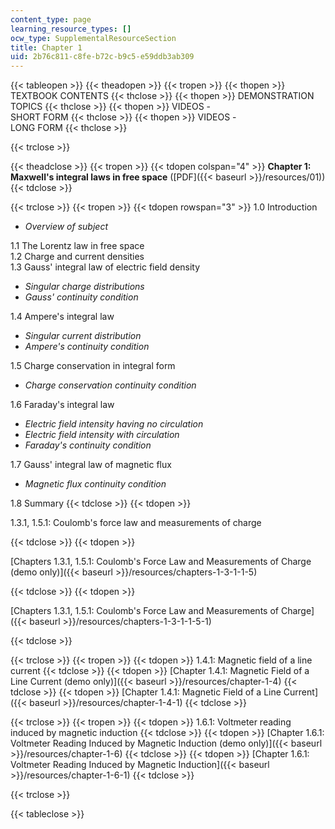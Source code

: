 ```yaml
---
content_type: page
learning_resource_types: []
ocw_type: SupplementalResourceSection
title: Chapter 1
uid: 2b76c811-c8fe-b72c-b9c5-e59ddb3ab309
---
```


{{< tableopen >}}
{{< theadopen >}}
{{< tropen >}}
{{< thopen >}}
TEXTBOOK CONTENTS
{{< thclose >}}
{{< thopen >}}
DEMONSTRATION TOPICS
{{< thclose >}}
{{< thopen >}}
VIDEOS -  
SHORT FORM
{{< thclose >}}
{{< thopen >}}
VIDEOS -  
LONG FORM
{{< thclose >}}

{{< trclose >}}

{{< theadclose >}}
{{< tropen >}}
{{< tdopen colspan="4" >}}
**Chapter 1: Maxwell's integral laws in free space** ([PDF]({{< baseurl >}}/resources/01))
{{< tdclose >}}

{{< trclose >}}
{{< tropen >}}
{{< tdopen rowspan="3" >}}
1.0 Introduction

*   _Overview of subject_

1.1 The Lorentz law in free space  
1.2 Charge and current densities  
1.3 Gauss' integral law of electric field density

*   _Singular charge distributions_
*   _Gauss' continuity condition_

1.4 Ampere's integral law

*   _Singular current distribution_
*   _Ampere's continuity condition_

1.5 Charge conservation in integral form

*   _Charge conservation continuity condition_

1.6 Faraday's integral law

*   _Electric field intensity having no circulation_
*   _Electric field intensity with circulation_
*   _Faraday's continuity condition_

1.7 Gauss' integral law of magnetic flux

*   _Magnetic flux continuity condition_

1.8 Summary
{{< tdclose >}}
{{< tdopen >}}


1.3.1, 1.5.1: Coulomb's force law and measurements of charge


{{< tdclose >}}
{{< tdopen >}}


[Chapters 1.3.1, 1.5.1: Coulomb's Force Law and Measurements of Charge (demo only)]({{< baseurl >}}/resources/chapters-1-3-1-1-5)


{{< tdclose >}}
{{< tdopen >}}


[Chapters 1.3.1, 1.5.1: Coulomb's Force Law and Measurements of Charge]({{< baseurl >}}/resources/chapters-1-3-1-1-5-1)


{{< tdclose >}}

{{< trclose >}}
{{< tropen >}}
{{< tdopen >}}
1.4.1: Magnetic field of a line current
{{< tdclose >}}
{{< tdopen >}}
[Chapter 1.4.1: Magnetic Field of a Line Current (demo only)]({{< baseurl >}}/resources/chapter-1-4)
{{< tdclose >}}
{{< tdopen >}}
[Chapter 1.4.1: Magnetic Field of a Line Current]({{< baseurl >}}/resources/chapter-1-4-1)
{{< tdclose >}}

{{< trclose >}}
{{< tropen >}}
{{< tdopen >}}
1.6.1: Voltmeter reading induced by magnetic induction
{{< tdclose >}}
{{< tdopen >}}
[Chapter 1.6.1: Voltmeter Reading Induced by Magnetic Induction (demo only)]({{< baseurl >}}/resources/chapter-1-6)
{{< tdclose >}}
{{< tdopen >}}
[Chapter 1.6.1: Voltmeter Reading Induced by Magnetic Induction]({{< baseurl >}}/resources/chapter-1-6-1)
{{< tdclose >}}

{{< trclose >}}

{{< tableclose >}}